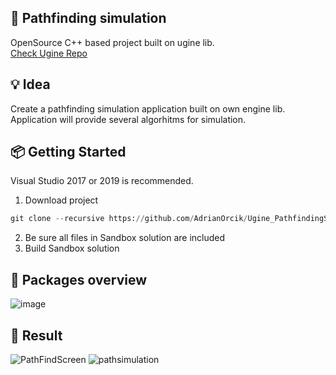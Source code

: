 :pencil: Pathfinding simulation 
---------
OpenSource C++ based project built on ugine lib. <br> 
[Check Ugine Repo](https://github.com/AdrianOrcik/ugine)

:bulb: Idea
---------
Create a pathfinding simulation application built on own engine lib. <br>
Application will provide several algorhitms for simulation.

:package: Getting Started
---------
Visual Studio 2017 or 2019 is recommended. <br>
1. Download project
```python
git clone --recursive https://github.com/AdrianOrcik/Ugine_PathfindingSimulation
```
2. Be sure all files in Sandbox solution are included
3. Build Sandbox solution

:pushpin: Packages overview
---------
![image](https://user-images.githubusercontent.com/14979589/84805517-0e590580-b00d-11ea-831b-9790f4c63515.png)

:tada: Result
---------
![PathFindScreen](https://user-images.githubusercontent.com/14979589/84805557-1fa21200-b00d-11ea-8b42-6a9376c28f39.PNG)
![pathsimulation](https://user-images.githubusercontent.com/14979589/84805578-26308980-b00d-11ea-8691-0b34287b6ad7.gif)
